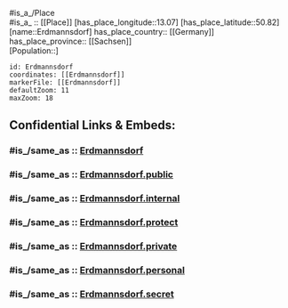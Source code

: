 ﻿---
confidential: public
isDeleted: false
location:
- 50.82
- 13.07
mapmarker: city
mapzoom:
- 7
- 12
SpocWebEntityId: 30046
tags:
- geo/City
type: City
---

#is_a_/Place  
#is_a_ :: [[Place]] 
[has_place_longitude::13.07] 
[has_place_latitude::50.82] 
[name::Erdmannsdorf] 
has_place_country:: [[Germany]]  
has_place_province:: [[Sachsen]]  
[Population::] 



```leaflet
id: Erdmannsdorf
coordinates: [[Erdmannsdorf]] 
markerFile: [[Erdmannsdorf]] 
defaultZoom: 11 
maxZoom: 18
```


## Confidential Links & Embeds: 

### #is_/same_as :: [Erdmannsdorf](/_Standards/Earth/Continent/Europe/Europe~Central/Germany/Germany~East/Sachsen/counties~Sachsen/Mittelsachsen/cities~Mittelsachsen/Augustusburg/City/Erdmannsdorf.md) 

### #is_/same_as :: [Erdmannsdorf.public](/_public/Earth/Continent/Europe/Europe~Central/Germany/Germany~East/Sachsen/counties~Sachsen/Mittelsachsen/cities~Mittelsachsen/Augustusburg/City/Erdmannsdorf.public.md) 

### #is_/same_as :: [Erdmannsdorf.internal](/_internal/Earth/Continent/Europe/Europe~Central/Germany/Germany~East/Sachsen/counties~Sachsen/Mittelsachsen/cities~Mittelsachsen/Augustusburg/City/Erdmannsdorf.internal.md) 

### #is_/same_as :: [Erdmannsdorf.protect](/_protect/Earth/Continent/Europe/Europe~Central/Germany/Germany~East/Sachsen/counties~Sachsen/Mittelsachsen/cities~Mittelsachsen/Augustusburg/City/Erdmannsdorf.protect.md) 

### #is_/same_as :: [Erdmannsdorf.private](/_private/Earth/Continent/Europe/Europe~Central/Germany/Germany~East/Sachsen/counties~Sachsen/Mittelsachsen/cities~Mittelsachsen/Augustusburg/City/Erdmannsdorf.private.md) 

### #is_/same_as :: [Erdmannsdorf.personal](/_personal/Earth/Continent/Europe/Europe~Central/Germany/Germany~East/Sachsen/counties~Sachsen/Mittelsachsen/cities~Mittelsachsen/Augustusburg/City/Erdmannsdorf.personal.md) 

### #is_/same_as :: [Erdmannsdorf.secret](/_secret/Earth/Continent/Europe/Europe~Central/Germany/Germany~East/Sachsen/counties~Sachsen/Mittelsachsen/cities~Mittelsachsen/Augustusburg/City/Erdmannsdorf.secret.md)

